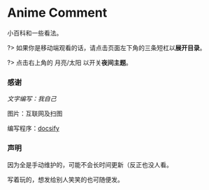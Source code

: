 # Anime Comment

小百科和一些看法。

?> 如果你是移动端观看的话，请点击页面左下角的三条短杠以**展开目录**。

?> 点击右上角的 月亮/太阳 以开关**夜间主题**。

### 感谢

_文字编写：我自己_

图片：互联网及扫图

编写程序：[docsify](https://docsify.js.org/)

### 声明

因为全是手动维护的，可能不会长时间更新（反正也没人看。

写着玩的，想发给别人笑笑的也可随便发。
